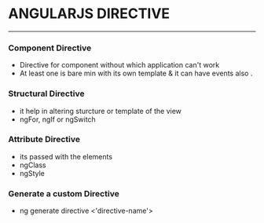 # ANGULARJS DIRECTIVE
> 
---

### Component Directive 
* Directive for component without which application can't work 
* At least one is bare min with its own template & it can have events also .

### Structural Directive
* it help in altering sturcture or template of the view 
* ngFor, ngIf or ngSwitch

### Attribute Directive
* its passed with the elements 
* ngClass 
* ngStyle


### Generate a custom Directive 
* ng generate directive <'directive-name'>
